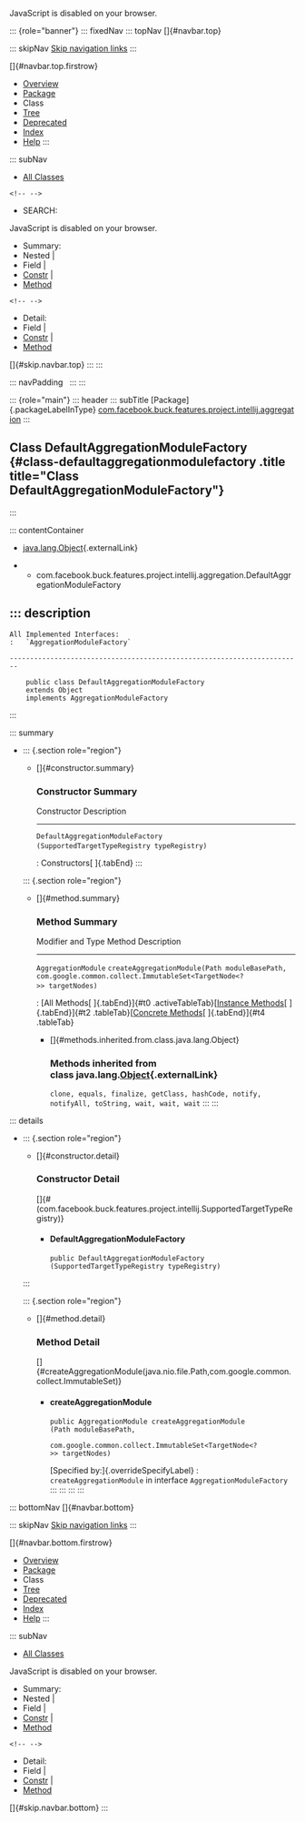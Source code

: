 <div>

JavaScript is disabled on your browser.

</div>

::: {role="banner"}
::: fixedNav
::: topNav
[]{#navbar.top}

::: skipNav
[Skip navigation links](#skip.navbar.top "Skip navigation links")
:::

[]{#navbar.top.firstrow}

-   [Overview](../../../../../../../index.html)
-   [Package](package-summary.html)
-   Class
-   [Tree](package-tree.html)
-   [Deprecated](../../../../../../../deprecated-list.html)
-   [Index](../../../../../../../index-all.html)
-   [Help](../../../../../../../help-doc.html)
:::

::: subNav
-   [All Classes](../../../../../../../allclasses.html)

```{=html}
<!-- -->
```
-   SEARCH:

<div>

<div>

JavaScript is disabled on your browser.

</div>

</div>

<div>

-   Summary: 
-   Nested \| 
-   Field \| 
-   [Constr](#constructor.summary) \| 
-   [Method](#method.summary)

```{=html}
<!-- -->
```
-   Detail: 
-   Field \| 
-   [Constr](#constructor.detail) \| 
-   [Method](#method.detail)

</div>

[]{#skip.navbar.top}
:::
:::

::: navPadding
 
:::
:::

::: {role="main"}
::: header
::: subTitle
[Package]{.packageLabelInType} [com.facebook.buck.features.project.intellij.aggregation](package-summary.html)
:::

## Class DefaultAggregationModuleFactory {#class-defaultaggregationmodulefactory .title title="Class DefaultAggregationModuleFactory"}
:::

::: contentContainer
-   [java.lang.Object](http://docs.oracle.com/javase/7/docs/api/java/lang/Object.html?is-external=true "class or interface in java.lang"){.externalLink}

-   -   com.facebook.buck.features.project.intellij.aggregation.DefaultAggregationModuleFactory

::: description
-   

    All Implemented Interfaces:
    :   `AggregationModuleFactory`

    ------------------------------------------------------------------------

        public class DefaultAggregationModuleFactory
        extends Object
        implements AggregationModuleFactory
:::

::: summary
-   ::: {.section role="region"}
    -   []{#constructor.summary}

        ### Constructor Summary

          Constructor                                                                   Description
          ----------------------------------------------------------------------------- -------------
          `DefaultAggregationModuleFactory​(SupportedTargetTypeRegistry typeRegistry)`    

          : Constructors[ ]{.tabEnd}
    :::

    ::: {.section role="region"}
    -   []{#method.summary}

        ### Method Summary

          Modifier and Type     Method                                                                                                                                     Description
          --------------------- ------------------------------------------------------------------------------------------------------------------------------------------ -------------
          `AggregationModule`   `createAggregationModule​(Path moduleBasePath,                        com.google.common.collect.ImmutableSet<TargetNode<?>> targetNodes)`    

          : [All Methods[ ]{.tabEnd}]{#t0 .activeTableTab}[[Instance
          Methods](javascript:show(2);)[ ]{.tabEnd}]{#t2
          .tableTab}[[Concrete
          Methods](javascript:show(8);)[ ]{.tabEnd}]{#t4 .tableTab}

        -   []{#methods.inherited.from.class.java.lang.Object}

            ### Methods inherited from class java.lang.[Object](http://docs.oracle.com/javase/7/docs/api/java/lang/Object.html?is-external=true "class or interface in java.lang"){.externalLink}

            `clone, equals, finalize, getClass, hashCode, notify, notifyAll, toString, wait, wait, wait`
    :::
:::

::: details
-   ::: {.section role="region"}
    -   []{#constructor.detail}

        ### Constructor Detail

        []{#<init>(com.facebook.buck.features.project.intellij.SupportedTargetTypeRegistry)}

        -   #### DefaultAggregationModuleFactory

                public DefaultAggregationModuleFactory​(SupportedTargetTypeRegistry typeRegistry)
    :::

    ::: {.section role="region"}
    -   []{#method.detail}

        ### Method Detail

        []{#createAggregationModule(java.nio.file.Path,com.google.common.collect.ImmutableSet)}

        -   #### createAggregationModule

            ``` methodSignature
            public AggregationModule createAggregationModule​(Path moduleBasePath,
                                                             com.google.common.collect.ImmutableSet<TargetNode<?>> targetNodes)
            ```

            [Specified by:]{.overrideSpecifyLabel}
            :   `createAggregationModule` in
                interface `AggregationModuleFactory`
    :::
:::
:::
:::

::: bottomNav
[]{#navbar.bottom}

::: skipNav
[Skip navigation links](#skip.navbar.bottom "Skip navigation links")
:::

[]{#navbar.bottom.firstrow}

-   [Overview](../../../../../../../index.html)
-   [Package](package-summary.html)
-   Class
-   [Tree](package-tree.html)
-   [Deprecated](../../../../../../../deprecated-list.html)
-   [Index](../../../../../../../index-all.html)
-   [Help](../../../../../../../help-doc.html)
:::

::: subNav
-   [All Classes](../../../../../../../allclasses.html)

<div>

<div>

JavaScript is disabled on your browser.

</div>

</div>

<div>

-   Summary: 
-   Nested \| 
-   Field \| 
-   [Constr](#constructor.summary) \| 
-   [Method](#method.summary)

```{=html}
<!-- -->
```
-   Detail: 
-   Field \| 
-   [Constr](#constructor.detail) \| 
-   [Method](#method.detail)

</div>

[]{#skip.navbar.bottom}
:::

